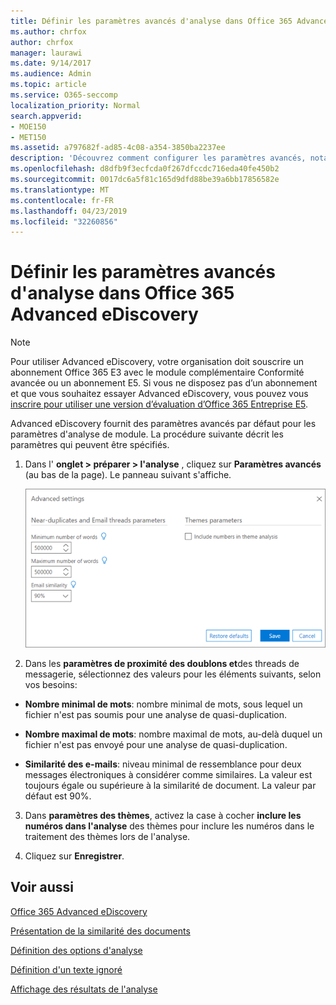 ```yaml
---
title: Définir les paramètres avancés d'analyse dans Office 365 Advanced eDiscovery
ms.author: chrfox
author: chrfox
manager: laurawi
ms.date: 9/14/2017
ms.audience: Admin
ms.topic: article
ms.service: O365-seccomp
localization_priority: Normal
search.appverid:
- MOE150
- MET150
ms.assetid: a797682f-ad85-4c08-a354-3850ba2237ee
description: 'Découvrez comment configurer les paramètres avancés, notamment les doublons, les threads de messagerie et les thèmes, pour le processus Analyze dans Office 365 Advanced eDiscovery. '
ms.openlocfilehash: d8dfb9f3ecfcda0f267dfccdc716eda40fe450b2
ms.sourcegitcommit: 0017dc6a5f81c165d9dfd88be39a6bb17856582e
ms.translationtype: MT
ms.contentlocale: fr-FR
ms.lasthandoff: 04/23/2019
ms.locfileid: "32260856"
---
```

# <a name="set-analyze-advanced-settings-in-office-365-advanced-ediscovery"></a>Définir les paramètres avancés d'analyse dans Office 365 Advanced eDiscovery

> [!NOTE]
> Pour utiliser Advanced eDiscovery, votre organisation doit souscrire un abonnement Office 365 E3 avec le module complémentaire Conformité avancée ou un abonnement E5. Si vous ne disposez pas d’un abonnement et que vous souhaitez essayer Advanced eDiscovery, vous pouvez vous [inscrire pour utiliser une version d’évaluation d’Office 365 Entreprise E5](https://go.microsoft.com/fwlink/p/?LinkID=698279). 
  
Advanced eDiscovery fournit des paramètres avancés par défaut pour les paramètres d'analyse de module. La procédure suivante décrit les paramètres qui peuvent être spécifiés.
  
1. Dans l' **onglet \> préparer \> l'analyse** , cliquez sur **Paramètres avancés** (au bas de la page). Le panneau suivant s'affiche. 
    
    ![Paramètres avancés Définir l’analyse](media/c9ea3017-e19a-456b-a742-c3d07121a3f6.png)
  
2. Dans les **paramètres de proximité des doublons et**des threads de messagerie, sélectionnez des valeurs pour les éléments suivants, selon vos besoins:
    
  - **Nombre minimal de mots**: nombre minimal de mots, sous lequel un fichier n'est pas soumis pour une analyse de quasi-duplication. 
    
  - **Nombre maximal de mots**: nombre maximal de mots, au-delà duquel un fichier n'est pas envoyé pour une analyse de quasi-duplication.
    
  - **Similarité des e-mails**: niveau minimal de ressemblance pour deux messages électroniques à considérer comme similaires. La valeur est toujours égale ou supérieure à la similarité de document. La valeur par défaut est 90%.
    
3. Dans **paramètres des thèmes**, activez la case à cocher **inclure les numéros dans l'analyse** des thèmes pour inclure les numéros dans le traitement des thèmes lors de l'analyse. 
    
4. Cliquez sur **Enregistrer**. 
    
## <a name="see-also"></a>Voir aussi

[Office 365 Advanced eDiscovery](office-365-advanced-ediscovery.md)
  
[Présentation de la similarité des documents](understand-document-similarity-in-advanced-ediscovery.md)
  
[Définition des options d'analyse](set-analyze-options-in-advanced-ediscovery.md)
  
[Définition d'un texte ignoré](set-ignore-text-in-advanced-ediscovery.md)
  
[Affichage des résultats de l'analyse](view-analyze-results-in-advanced-ediscovery.md)

